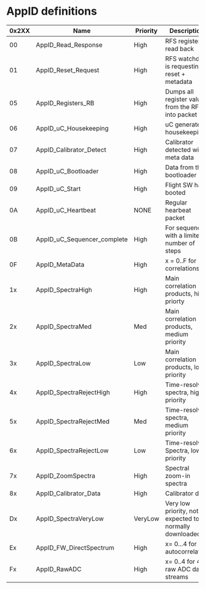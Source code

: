 # AppID definitions


| 0x2XX | Name                        | Priority | Description               |
|-------|-----------------------------|----------|---------------------------|
|    00 | AppID_Read_Response         | High     | RFS register read back
|    01 | AppID_Reset_Request         | High     | RFS watchdog is requesting a reset + metadata
|    05 | AppID_Registers_RB          | High     | Dumps all register values from the RFS into packet
|    06 | AppID_uC_Housekeeping       | High     | uC generater housekeeping
|    07 | AppID_Calibrator_Detect     | High     | Calibrator detected with meta data
|    08 | AppID_uC_Bootloader         | High     | Data from the bootloader
|    09 | AppID_uC_Start              | High     | Flight SW has booted
|    0A | AppID_uC_Heartbeat          | NONE     | Regular hearbeat packet
|    0B | AppID_uC_Sequencer_complete | High     | For sequencer with a limited number of steps
|    0F | AppID_MetaData              | High     | x = 0..F for 16 correlations
|    1x | AppID_SpectraHigh           | High     | Main correlation products, high priorty
|    2x | AppID_SpectraMed            | Med      | Main correlation products, medium priority
|    3x | AppID_SpectraLow            | Low      | Main correlation products, low priority
|    4x | AppID_SpectraRejectHigh     | High     | Time-resolved spectra, high priority
|    5x | AppID_SpectraRejectMed      | Med      | Time-resolved spectra, medium priority
|    6x | AppID_SpectraRejectLow      | Low      | Time-resolved Spectra, low priority
|    7x | AppID_ZoomSpectra           | High     | Spectral zoom-in spectra
|    8x | AppID_Calibrator_Data       | High     | Calibrator data
|    Dx | AppID_SpectraVeryLow        | VeryLow  | Very low priority, not expected to be normally downloaded
|    Ex | AppID_FW_DirectSpectrum     | High     | x= 0...4 for 4 autocorrelatins
|    Fx | AppID_RawADC                | High     | x= 0..4 for 4 raw ADC data streams
